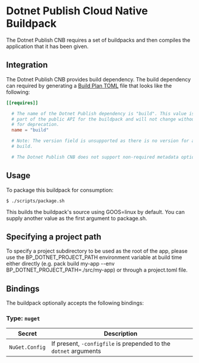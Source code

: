 # Dotnet Publish Cloud Native Buildpack

The Dotnet Publish CNB requires a set of buildpacks and then compiles the application that
it has been given.

## Integration

The Dotnet Publish CNB provides build dependency. The build dependency can required
by generating a [Build Plan
TOML](https://github.com/buildpacks/spec/blob/master/buildpack.md#build-plan-toml)
file that looks like the following:

```toml
[[requires]]

  # The name of the Dotnet Publish dependency is "build". This value is considered
  # part of the public API for the buildpack and will not change without a plan
  # for deprecation.
  name = "build"

  # Note: The version field is unsupported as there is no version for a set of
  # build.

  # The Dotnet Publish CNB does not support non-required metadata options.
```

## Usage
To package this buildpack for consumption:
```
$ ./scripts/package.sh
```
This builds the buildpack's source using GOOS=linux by default. You can supply another value as the first argument to package.sh.

## Specifying a project path

To specify a project subdirectory to be used as the root of the app, please use
the BP_DOTNET_PROJECT_PATH environment variable at build time either directly
(e.g. pack build my-app --env BP_DOTNET_PROJECT_PATH=./src/my-app) or through a
project.toml file.

## Bindings

The buildpack optionally accepts the following bindings:

### Type: `nuget`
|Secret                  | Description
|------------------------|--------------
|`NuGet.Config`          | If present, `-configfile` is prepended to the `dotnet` arguments


